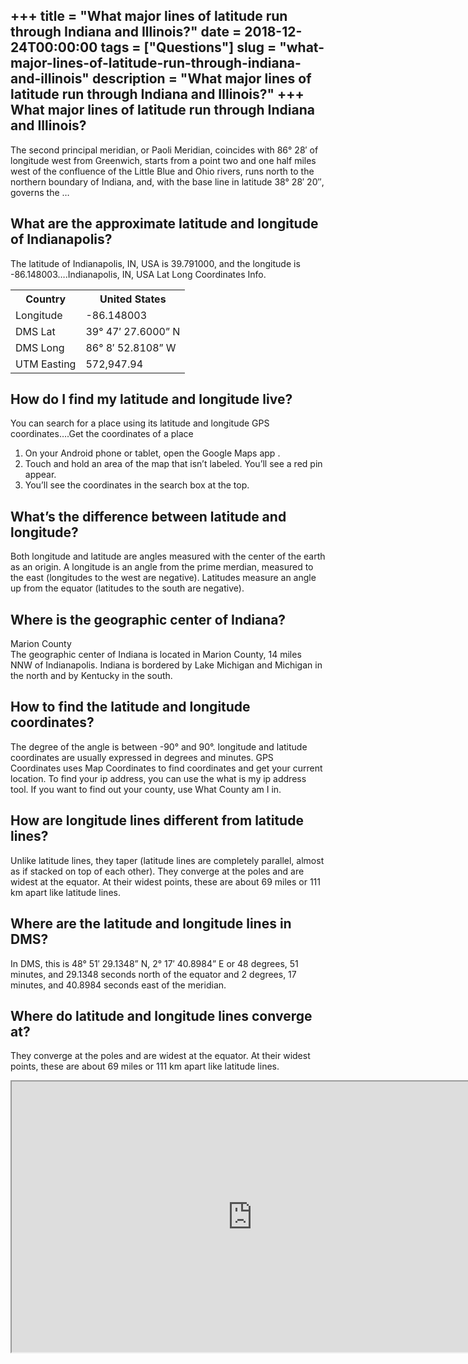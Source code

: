 +++
title = "What major lines of latitude run through Indiana and Illinois?"
date = 2018-12-24T00:00:00
tags = ["Questions"]
slug = "what-major-lines-of-latitude-run-through-indiana-and-illinois"
description = "What major lines of latitude run through Indiana and Illinois?"
+++
What major lines of latitude run through Indiana and Illinois?
--------------------------------------------------------------

The second principal meridian, or Paoli Meridian, coincides with 86° 28′ of longitude west from Greenwich, starts from a point two and one half miles west of the confluence of the Little Blue and Ohio rivers, runs north to the northern boundary of Indiana, and, with the base line in latitude 38° 28′ 20″, governs the …

What are the approximate latitude and longitude of Indianapolis?
----------------------------------------------------------------

The latitude of Indianapolis, IN, USA is 39.791000, and the longitude is -86.148003….Indianapolis, IN, USA Lat Long Coordinates Info.

<table><tr><th>Country</th><th>United States</th></tr><tr><td>Longitude</td><td>-86.148003</td></tr><tr><td>DMS Lat</td><td>39° 47′ 27.6000” N</td></tr><tr><td>DMS Long</td><td>86° 8′ 52.8108” W</td></tr><tr><td>UTM Easting</td><td>572,947.94</td></tr></table>

How do I find my latitude and longitude live?
---------------------------------------------

You can search for a place using its latitude and longitude GPS coordinates….Get the coordinates of a place

1. On your Android phone or tablet, open the Google Maps app .
2. Touch and hold an area of the map that isn’t labeled. You’ll see a red pin appear.
3. You’ll see the coordinates in the search box at the top.

What’s the difference between latitude and longitude?
-----------------------------------------------------

Both longitude and latitude are angles measured with the center of the earth as an origin. A longitude is an angle from the prime merdian, measured to the east (longitudes to the west are negative). Latitudes measure an angle up from the equator (latitudes to the south are negative).

Where is the geographic center of Indiana?
------------------------------------------

Marion County  
The geographic center of Indiana is located in Marion County, 14 miles NNW of Indianapolis. Indiana is bordered by Lake Michigan and Michigan in the north and by Kentucky in the south.

How to find the latitude and longitude coordinates?
---------------------------------------------------

The degree of the angle is between -90° and 90°. longitude and latitude coordinates are usually expressed in degrees and minutes. GPS Coordinates uses Map Coordinates to find coordinates and get your current location. To find your ip address, you can use the what is my ip address tool. If you want to find out your county, use What County am I in.

How are longitude lines different from latitude lines?
------------------------------------------------------

Unlike latitude lines, they taper (latitude lines are completely parallel, almost as if stacked on top of each other). They converge at the poles and are widest at the equator. At their widest points, these are about 69 miles or 111 km apart like latitude lines.

Where are the latitude and longitude lines in DMS?
--------------------------------------------------

In DMS, this is 48° 51′ 29.1348” N, 2° 17′ 40.8984” E or 48 degrees, 51 minutes, and 29.1348 seconds north of the equator and 2 degrees, 17 minutes, and 40.8984 seconds east of the meridian.

Where do latitude and longitude lines converge at?
--------------------------------------------------

They converge at the poles and are widest at the equator. At their widest points, these are about 69 miles or 111 km apart like latitude lines.

<iframe allow="accelerometer; autoplay; clipboard-write; encrypted-media; gyroscope; picture-in-picture" allowfullscreen="" class="__youtube_prefs__  epyt-is-override  no-lazyload" data-no-lazy="1" data-origheight="433" data-origwidth="770" data-skipgform_ajax_framebjll="" height="433" id="_ytid_78397" loading="lazy" src="https://www.youtube.com/embed/swKBi6hHHMA?enablejsapi=1&autoplay=0&cc_load_policy=0&cc_lang_pref=&iv_load_policy=1&loop=0&modestbranding=0&rel=1&fs=1&playsinline=0&autohide=2&theme=dark&color=red&controls=1&" title="YouTube player" width="770"></iframe>